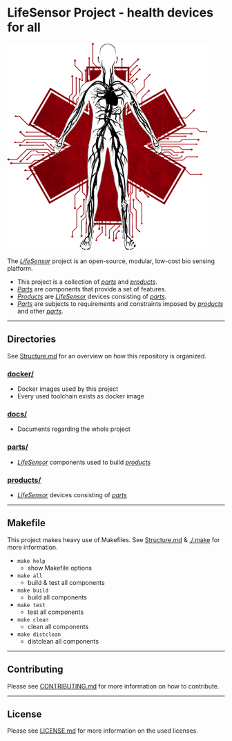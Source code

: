 # LifeSensor Project - health devices for all

![LifeSensor logo](./docs/lifesensor_logo.png)

The [*LifeSensor*](https://lifesensor.org) project is an open-source, modular, low-cost bio sensing platform.

- This project is a collection of [*parts*](./parts/) and [*products*](./products/).
- [*Parts*](./parts/) are components that provide a set of features.
- [*Products*](./products/) are [*LifeSensor*](https://lifesensor.org) devices consisting of [*parts*](./parts/).
- [*Parts*](./parts/) are subjects to requirements and constraints imposed by [*products*](./products/) and other [*parts*](./parts/).

---
## Directories

See [Structure.md](./Structure.md) for an overview on how this repository is organized.

### [docker/](./docker/)
- Docker images used by this project
- Every used toolchain exists as docker image

### [docs/](./docs/)
- Documents regarding the whole project

### [parts/](./parts/)
- [*LifeSensor*](https://lifesensor.org) components used to build [*products*](./products/)

### [products/](./products/)
- [*LifeSensor*](https://lifesensor.org) devices consisting of [*parts*](./parts/)

---
## Makefile

This project makes heavy use of Makefiles.
See [Structure.md](./Structure.md) & [./.make](./.make) for more information.

<!-- LIST OF MAKEFILE TARGETS -->
- `make help`
  - show Makefile options
- `make all`
  - build & test all components
- `make build`
  - build all components
- `make test`
  - test all components
- `make clean`
  - clean all components
- `make distclean`
  - distclean all components

---
## Contributing
Please see
[CONTRIBUTING.md](./CONTRIBUTING.md)
for more information on how to contribute.

---
## License
Please see
[LICENSE.md](./LICENSE.md)
for more information on the used licenses.
